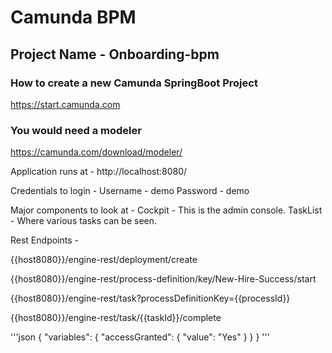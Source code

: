 # Camunda BPM 
## Project Name - Onboarding-bpm

### How to create a new Camunda SpringBoot Project
https://start.camunda.com

### You would need a modeler
https://camunda.com/download/modeler/


Application runs at - 
http://localhost:8080/

Credentials to login -
Username - demo
Password - demo

Major components to look at -
Cockpit - This is the admin console.
TaskList - Where various tasks can be seen.

Rest Endpoints - 

{{host8080}}/engine-rest/deployment/create

{{host8080}}/engine-rest/process-definition/key/New-Hire-Success/start

{{host8080}}/engine-rest/task?processDefinitionKey={{processId}}

{{host8080}}/engine-rest/task/{{taskId}}/complete

'''json
{
    "variables": {
        "accessGranted": {
            "value": "Yes"
        }
    }
}
'''



